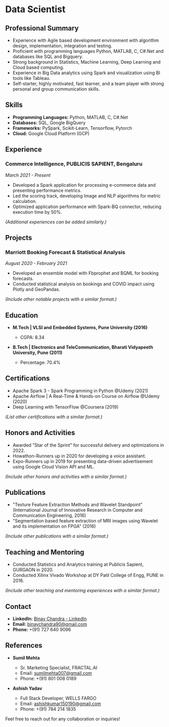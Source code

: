 # Data Scientist

## Professional Summary
- Experience with Agile based development environment with algorithm design, implementation, integration and testing.
- Proficient with programming languages Python, MATLAB, C, C#.Net and databases like SQL and Bigquery.
- Strong background in Statistics, Machine Learning, Deep Learning and Cloud based computing.
- Experience in Big Data analytics using Spark and visualization using BI tools like Tableau.
- Self-starter, highly motivated, fast learner, and a team player with strong personal and group communication skills.

## Skills
- **Programming Languages:** Python, MATLAB, C, C#.Net
- **Databases:** SQL, Google BigQuery
- **Frameworks:** PySpark, Scikit-Learn, Tensorflow, Pytorch
- **Cloud:** Google Cloud Platform (GCP)

## Experience
### Commerce Intelligence, PUBLICIS SAPIENT, Bengaluru
*March 2021 - Present*

- Developed a Spark application for processing e-commerce data and presenting performance metrics.
- Led the scoring track, developing Image and NLP algorithms for metric calculation.
- Optimized application performance with Spark-BQ connector, reducing execution time by 50%.

*(Additional experiences can be added similarly.)*

## Projects
### Marriott Booking Forecast & Statistical Analysis
*August 2020 - February 2021*

- Developed an ensemble model with Fbprophet and BQML for booking forecasts.
- Conducted statistical analysis on bookings and COVID impact using Plotly and GeoPandas.

*(Include other notable projects with a similar format.)*

## Education
- **M.Tech | VLSI and Embedded Systems, Pune University (2016)**
  - CGPA: 8.34

- **B.Tech | Electronics and TeleCommunication, Bharati Vidyapeeth University, Pune (2011)**
  - Percentage: 70.4%

## Certifications
- Apache Spark 3 - Spark Programming in Python @Udemy (2021)
- Apache Airflow | A Real-Time & Hands-on Course on Airflow @Udemy (2020)
- Deep Learning with TensorFlow @Coursera (2019)

*(List other certifications with a similar format.)*

## Honors and Activities
- Awarded ”Star of the Sprint” for successful delivery and optimizations in 2022.
- Howathon-Runners up in 2020 for developing a voice assistant.
- Expo-Runners up in 2019 for presenting data-driven advertisement using Google Cloud Vision API and ML.

*(Include other honors and activities with a similar format.)*

## Publications
- "Texture Feature Extraction Methods and Wavelet Standpoint" (International Journal of Innovative Research in Computer and Communication Engineering, 2016)
- "Segmentation based feature extraction of MRI images using Wavelet and its implementation on FPGA" (2016)

*(Include other publications with a similar format.)*

## Teaching and Mentoring
- Conducted Statistics and Analytics training at Publicis Sapient, GURGAON in 2020.
- Conducted Xilinx Vivado Workshop at DY Patil College of Engg, PUNE in 2016.

*(Include other teaching and mentoring experiences with a similar format.)*

## Contact
- **LinkedIn:** [Binay Chandra - LinkedIn](https://linkedin.com/in/binaychandra)
- **Email:** [binaychandra90@gmail.com](mailto:binaychandra90@gmail.com)
- **Phone:** +(91) 727 640 9096

## References
- **Sumil Mehta**
  - Sr. Marketing Specialist, FRACTAL.AI
  - Email: sumilmehta007@gmail.com
  - Phone: +(91) 801 008 0189

- **Ashish Yadav**
  - Full Stack Developer, WELLS FARGO
  - Email: ashishkumar150190@gmail.com
  - Phone: +(91) 784 214 1835

Feel free to reach out for any collaboration or inquiries!
